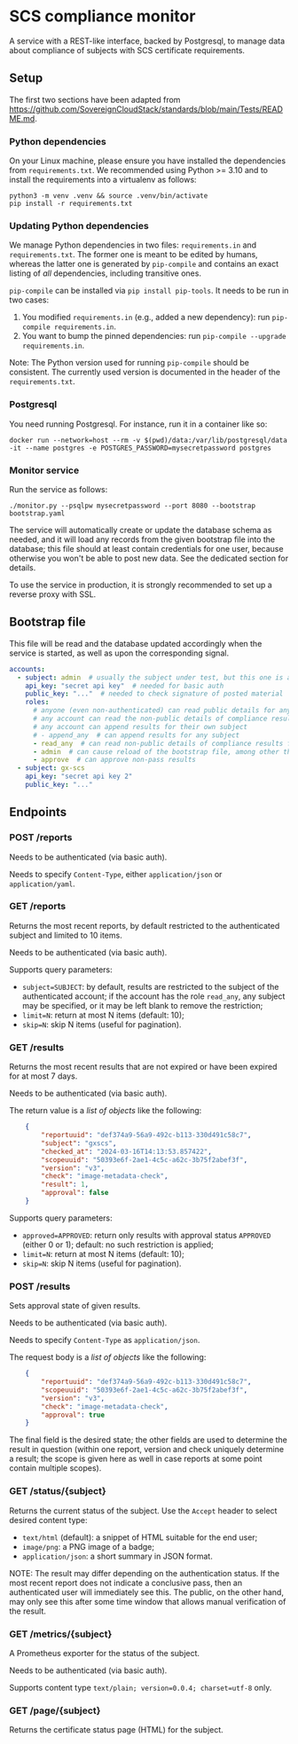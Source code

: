 # SCS compliance monitor

A service with a REST-like interface, backed by Postgresql, to manage data about compliance of subjects
with SCS certificate requirements.

## Setup

The first two sections have been adapted from
<https://github.com/SovereignCloudStack/standards/blob/main/Tests/README.md>.

### Python dependencies

On your Linux machine, please ensure you have installed the dependencies
from `requirements.txt`. We recommended using Python >= 3.10 and to install the
requirements into a virtualenv as follows:

```shell
python3 -m venv .venv && source .venv/bin/activate
pip install -r requirements.txt
```

### Updating Python dependencies

We manage Python dependencies in two files: `requirements.in` and `requirements.txt`.
The former one is meant to be edited by humans, whereas the latter one is
generated by `pip-compile` and contains an exact listing of *all* dependencies,
including transitive ones.

`pip-compile` can be installed via `pip install pip-tools`.
It needs to be run in two cases:

1. You modified `requirements.in` (e.g., added a new dependency): run
   `pip-compile requirements.in`.
2. You want to bump the pinned dependencies: run `pip-compile --upgrade requirements.in`.

Note: The Python version used for running `pip-compile` should be consistent. The currently
used version is documented in the header of the `requirements.txt`.

### Postgresql

You need running Postgresql. For instance, run it in a container like so:

```shell
docker run --network=host --rm -v $(pwd)/data:/var/lib/postgresql/data -it --name postgres -e POSTGRES_PASSWORD=mysecretpassword postgres
```

### Monitor service

Run the service as follows:

```shell
./monitor.py --psqlpw mysecretpassword --port 8080 --bootstrap bootstrap.yaml
```

The service will automatically create or update the database schema as needed, and it will load any records
from the given bootstrap file into the database; this file should at least contain credentials for one user,
because otherwise you won't be able to post new data. See the dedicated section for details.

To use the service in production, it is strongly recommended to set up a reverse proxy with SSL.

## Bootstrap file

This file will be read and the database updated accordingly when the service is started, as well as upon the
corresponding signal.

```yaml
accounts:
  - subject: admin  # usually the subject under test, but this one is a special account
    api_key: "secret api key"  # needed for basic auth
    public_key: "..."  # needed to check signature of posted material
    roles:
      # anyone (even non-authenticated) can read public details for any subject
      # any account can read the non-public details of compliance results of their subject
      # any account can append results for their own subject
      # - append_any  # can append results for any subject
      - read_any  # can read non-public details of compliance results for any subject
      - admin  # can cause reload of the bootstrap file, among other things
      - approve  # can approve non-pass results
  - subject: gx-scs
    api_key: "secret api key 2"
    public_key: "..."
```

## Endpoints

### POST /reports

Needs to be authenticated (via basic auth).

Needs to specify `Content-Type`, either `application/json` or `application/yaml`.

### GET /reports

Returns the most recent reports, by default restricted to the authenticated subject and limited to 10 items.

Needs to be authenticated (via basic auth).

Supports query parameters:

- `subject=SUBJECT`: by default, results are restricted to the subject of the authenticated account;
  if the account has the role `read_any`, any subject may be specified, or it may be left blank to remove
  the restriction;
- `limit=N`: return at most N items (default: 10);
- `skip=N`: skip N items (useful for pagination).

### GET /results

Returns the most recent results that are not expired or have been expired for at most 7 days.

Needs to be authenticated (via basic auth).

The return value is a _list of objects_ like the following:

```json
    {
        "reportuuid": "def374a9-56a9-492c-b113-330d491c58c7",
        "subject": "gxscs",
        "checked_at": "2024-03-16T14:13:53.857422",
        "scopeuuid": "50393e6f-2ae1-4c5c-a62c-3b75f2abef3f",
        "version": "v3",
        "check": "image-metadata-check",
        "result": 1,
        "approval": false
    }
```

Supports query parameters:

- `approved=APPROVED`: return only results with approval status `APPROVED` (either 0 or 1);
  default: no such restriction is applied;
- `limit=N`: return at most N items (default: 10);
- `skip=N`: skip N items (useful for pagination).

### POST /results

Sets approval state of given results.

Needs to be authenticated (via basic auth).

Needs to specify `Content-Type` as `application/json`.

The request body is a _list of objects_ like the following:

```json
    {
        "reportuuid": "def374a9-56a9-492c-b113-330d491c58c7",
        "scopeuuid": "50393e6f-2ae1-4c5c-a62c-3b75f2abef3f",
        "version": "v3",
        "check": "image-metadata-check",
        "approval": true
    }
```

The final field is the desired state; the other fields are used to determine the result in question
(within one report, version and check uniquely determine a result; the scope is given here as well
in case reports at some point contain multiple scopes).

### GET /status/{subject}

Returns the current status of the subject. Use the `Accept` header to select desired content type:

- `text/html` (default): a snippet of HTML suitable for the end user;
- `image/png`: a PNG image of a badge;
- `application/json`: a short summary in JSON format.

NOTE: The result may differ depending on the authentication status. If the most recent report does not
indicate a conclusive pass, then an authenticated user will immediately see this. The public, on the other
hand, may only see this after some time window that allows manual verification of the result.

### GET /metrics/{subject}

A Prometheus exporter for the status of the subject.

Needs to be authenticated (via basic auth).

Supports content type `text/plain; version=0.0.4; charset=utf-8` only.

### GET /page/{subject}

Returns the certificate status page (HTML) for the subject.
